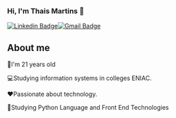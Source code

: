 ### Hi, I'm Thais Martins  :sparkling_heart:
[![Linkedin Badge](https://img.shields.io/badge/-LinkedIn-blue?style=flat-square&logo=Linkedin&logoColor=white&link=https://www.linkedin.com/in/thais-martins-1b4692190/)](https://www.linkedin.com/in/thais-martins-1b4692190/)[![Gmail Badge](https://img.shields.io/badge/-Gmail-c14438?style=flat-square&logo=Gmail&logoColor=white&link=mailto:thaismartins1999@gmail.com)](mailto:thaismartins1999@gmail.com)

<!--
**thaismtss/thaismtss** is a ✨ _special_ ✨ repository because its `README.md` (this file) appears on your GitHub profile.

Here are some ideas to get you started:

- 🔭 I’m currently working on ...
- 🌱 I’m currently learning ...
- 👯 I’m looking to collaborate on ...
- 🤔 I’m looking for help with ...
- 💬 Ask me about ...
- 📫 How to reach me: ...
- 😄 Pronouns: ...
- ⚡ Fun fact: ...
-->

## About me

:cherry_blossom:I'm 21 years old

:computer:Studying information systems in colleges ENIAC.

:heart:Passionate about technology.

:rocket:Studying Python Language and Front End Technologies

